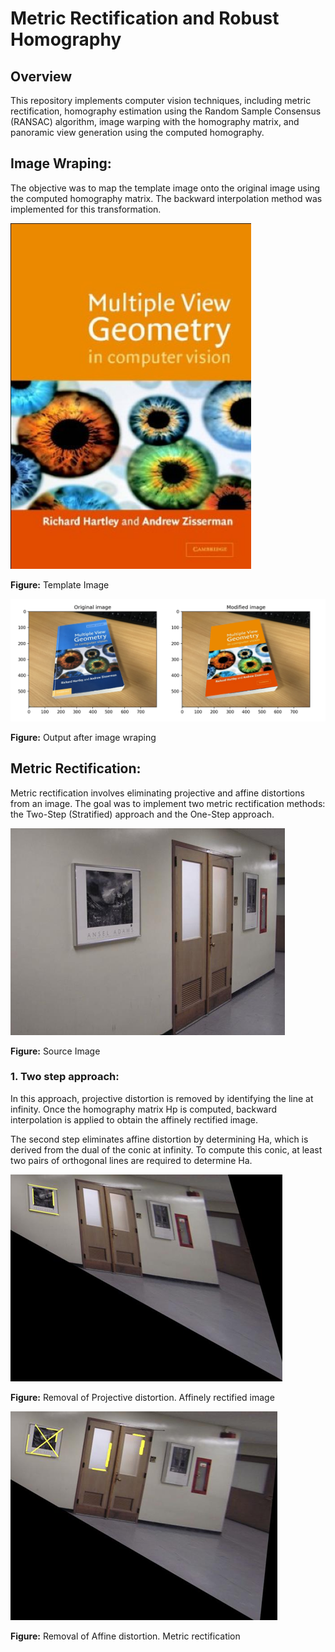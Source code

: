 # Metric Rectification and Robust Homography

## Overview

This repository implements computer vision techniques, including metric rectification, homography estimation using the Random Sample Consensus (RANSAC) algorithm, image warping with the homography matrix, and panoramic view generation using the computed homography.


## Image Wraping:

The objective was to map the template image onto the original image using the computed homography matrix. The backward interpolation method was implemented for this transformation.

![template image](outputs/template.png)

**Figure:** Template Image


![wraped image](outputs/image_warping.png)

**Figure:** Output after image wraping


## Metric Rectification:

Metric rectification involves eliminating projective and affine distortions from an image. The goal was to implement two metric rectification methods: the Two-Step (Stratified) approach and the One-Step approach.


![source image](outputs/original_door_img.png)

**Figure:** Source Image


### 1. Two step approach:

In this approach, projective distortion is removed by identifying the line at infinity. Once the homography matrix Hp is computed, backward interpolation is applied to obtain the affinely rectified image.

The second step eliminates affine distortion by determining Ha, which is derived from the dual of the conic at infinity. To compute this conic, at least two pairs of orthogonal lines are required to determine Ha.


![affinely rectified image](outputs/affinely_rectified.png)

**Figure:** Removal of Projective distortion. Affinely rectified image


![metric rectification](outputs/metric_rectified_onstep.png)

**Figure:** Removal of Affine distortion. Metric rectification